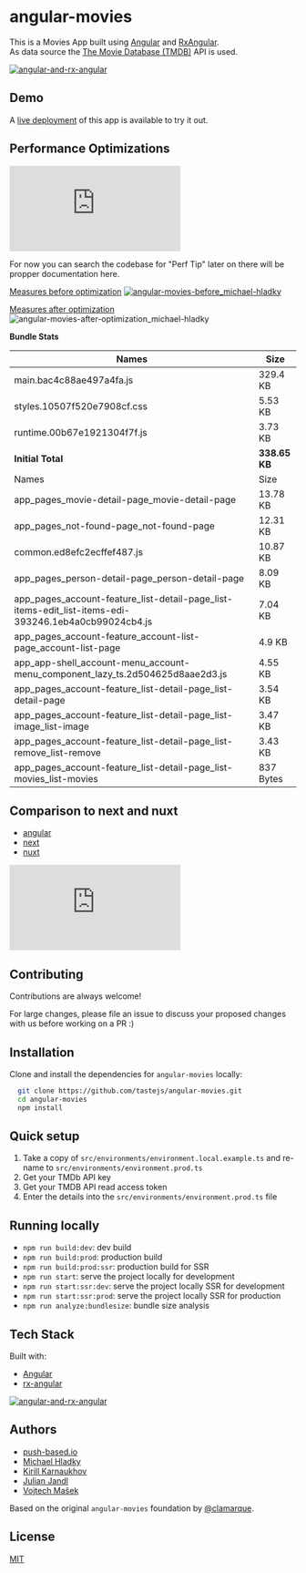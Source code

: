 # angular-movies

This is a Movies App built using [Angular](https://angular.io) and [RxAngular](https://github.com/rx-angular/rx-angular).  
As data source the [The Movie Database (TMDB)](https://www.themoviedb.org/) API is used. 

[![angular-and-rx-angular](https://user-images.githubusercontent.com/10064416/154189195-c32cbdec-b061-46a5-8590-a9e3d8dc050a.png)](https://www.rx-angular.io/)


## Demo

A [live deployment](https://angular-movies-a12d3.web.app/list/category/popular) of this app is available to try it out.


## Performance Optimizations 

[![before-vs-after](https://www.webpagetest.org/video/video.php?tests=220216_BiDcPP_CVM,220216_AiDcBN_ETK&bg=ffffff&text=222222&end=visual&format=gif)](https://www.webpagetest.org/video/compare.php?tests=220216_BiDcPP_CVM,220216_AiDcBN_ETK)


For now you can search the codebase for "Perf Tip" later on there will be propper documentation here.


[Measures before optimization](https://lighthouse-metrics.com/checks/9ddeb46e-2c28-453c-b719-cf080a01b13c)
[![angular-movies-before_michael-hladky](https://user-images.githubusercontent.com/10064416/137785051-1cf9f63a-e803-4d92-a952-c327b7628530.PNG)](https://lighthouse-metrics.com/checks/9ddeb46e-2c28-453c-b719-cf080a01b13c)


[Measures after optimization](https://lighthouse-metrics.com/checks/6a888a17-b17b-46a6-abc9-e605b73a530c/runs/503701ad-36aa-43ad-8de3-cb40e775c770)
![angular-movies-after-optimization_michael-hladky](https://user-images.githubusercontent.com/10064416/146446241-ad9eeed4-b0a4-44a2-a88e-4ea7c97e1acf.PNG)


**Bundle Stats**

<!-- bundle-stats-start -->
| Names             |       Size |
| ---               | ---        |
| main.bac4c88ae497a4fa.js           | 329.4 KB |
| styles.10507f520e7908cf.css           | 5.53 KB |
| runtime.00b67e1921304f7f.js           | 3.73 KB |
  | **Initial Total** | **338.65 KB** |
  | Names             |       Size |
| app_pages_movie-detail-page_movie-detail-page           | 13.78 KB |
| app_pages_not-found-page_not-found-page           | 12.31 KB |
| common.ed8efc2ecffef487.js           | 10.87 KB |
| app_pages_person-detail-page_person-detail-page           | 8.09 KB |
| app_pages_account-feature_list-detail-page_list-items-edit_list-items-edi-393246.1eb4a0cb99024cb4.js           | 7.04 KB |
| app_pages_account-feature_account-list-page_account-list-page           | 4.9 KB |
| app_app-shell_account-menu_account-menu_component_lazy_ts.2d504625d8aae2d3.js           | 4.55 KB |
| app_pages_account-feature_list-detail-page_list-detail-page           | 3.54 KB |
| app_pages_account-feature_list-detail-page_list-image_list-image           | 3.47 KB |
| app_pages_account-feature_list-detail-page_list-remove_list-remove           | 3.43 KB |
| app_pages_account-feature_list-detail-page_list-movies_list-movies           | 837 Bytes |
<!-- bundle-stats-end -->



## Comparison to next and nuxt

- [angular](https://angular-movies-a12d3.web.app/list/category/popular)
- [next](https://movies.zaps.dev/?category=Popular&page=1)
- [nuxt](https://movies.jason.codes/movie/category/popular)

[![angular-vs-next-vs-nuxt](https://www.webpagetest.org/video/video.php?tests=220216_AiDcBJ_EAA,220216_BiDcER_CDY,220216_BiDc68_CDZ&bg=ffffff&text=222222&end=visual&format=gif)](https://www.webpagetest.org/video/compare.php?tests=220216_AiDcBJ_EAA,220216_BiDcER_CDY,220216_BiDc68_CDZ)

## Contributing

Contributions are always welcome! 

For large changes, please file an issue to discuss your proposed changes with us before working on a PR :)

## Installation 

Clone and install the dependencies for `angular-movies` locally:

```bash 
  git clone https://github.com/tastejs/angular-movies.git
  cd angular-movies 
  npm install
```

## Quick setup

1. Take a copy of `src/environments/environment.local.example.ts` and re-name to `src/environments/environment.prod.ts` 
2. Get your TMDb API key
3. Get your TMDB API read access token
4. Enter the details into the `src/environments/environment.prod.ts` file
    
## Running locally

* `npm run build:dev`: dev build
* `npm run build:prod`: production build
* `npm run build:prod:ssr`: production build for SSR
* `npm run start`: serve the project locally for development
* `npm run start:ssr:dev`: serve the project locally SSR for development
* `npm run start:ssr:prod`: serve the project locally SSR for production
* `npm run analyze:bundlesize`: bundle size analysis 

## Tech Stack

Built with: 

* [Angular](https://angular.io)
* [rx-angular](https://github.com/rx-angular/rx-angular)

[![angular-and-rx-angular](https://user-images.githubusercontent.com/10064416/154189195-c32cbdec-b061-46a5-8590-a9e3d8dc050a.png)](https://www.rx-angular.io/)
  
## Authors

- [push-based.io](https://push-based.io)
- [Michael Hladky](https://github.com/BioPhoton)
- [Kirill Karnaukhov](https://github.com/Karnaukhov-kh)
- [Julian Jandl](https://github.com/HoebbelsB)
- [Vojtech Mašek](https://github.com/vmasek)


Based on the original `angular-movies` foundation by [@clamarque](https://github.com/clamarque/angular-movies).
  
## License

[MIT](https://choosealicense.com/licenses/mit/)
